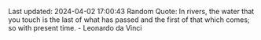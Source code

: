 Last updated: 2024-04-02 17:00:43
Random Quote: In rivers, the water that you touch is the last of what has passed and the first of that which comes; so with present time. - Leonardo da Vinci